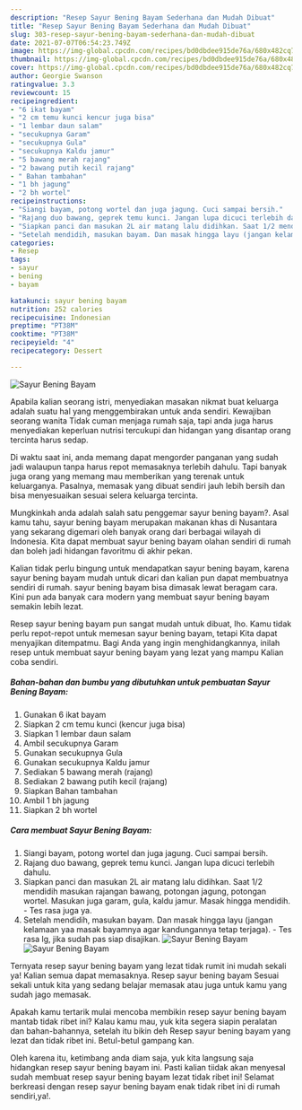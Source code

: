 ```yaml
---
description: "Resep Sayur Bening Bayam Sederhana dan Mudah Dibuat"
title: "Resep Sayur Bening Bayam Sederhana dan Mudah Dibuat"
slug: 303-resep-sayur-bening-bayam-sederhana-dan-mudah-dibuat
date: 2021-07-07T06:54:23.749Z
image: https://img-global.cpcdn.com/recipes/bd0dbdee915de76a/680x482cq70/sayur-bening-bayam-foto-resep-utama.jpg
thumbnail: https://img-global.cpcdn.com/recipes/bd0dbdee915de76a/680x482cq70/sayur-bening-bayam-foto-resep-utama.jpg
cover: https://img-global.cpcdn.com/recipes/bd0dbdee915de76a/680x482cq70/sayur-bening-bayam-foto-resep-utama.jpg
author: Georgie Swanson
ratingvalue: 3.3
reviewcount: 15
recipeingredient:
- "6 ikat bayam"
- "2 cm temu kunci kencur juga bisa"
- "1 lembar daun salam"
- "secukupnya Garam"
- "secukupnya Gula"
- "secukupnya Kaldu jamur"
- "5 bawang merah rajang"
- "2 bawang putih kecil rajang"
- " Bahan tambahan"
- "1 bh jagung"
- "2 bh wortel"
recipeinstructions:
- "Siangi bayam, potong wortel dan juga jagung. Cuci sampai bersih."
- "Rajang duo bawang, geprek temu kunci. Jangan lupa dicuci terlebih dahulu."
- "Siapkan panci dan masukan 2L air matang lalu didihkan. Saat 1/2 mendidih masukan rajangan bawang, potongan jagung, potongan wortel. Masukan juga garam, gula, kaldu jamur. Masak hingga mendidih. Tes rasa juga ya."
- "Setelah mendidih, masukan bayam. Dan masak hingga layu (jangan kelamaan yaa masak bayamnya agar kandungannya tetap terjaga). Tes rasa lg, jika sudah pas siap disajikan."
categories:
- Resep
tags:
- sayur
- bening
- bayam

katakunci: sayur bening bayam 
nutrition: 252 calories
recipecuisine: Indonesian
preptime: "PT38M"
cooktime: "PT38M"
recipeyield: "4"
recipecategory: Dessert

---
```



![Sayur Bening Bayam](https://img-global.cpcdn.com/recipes/bd0dbdee915de76a/680x482cq70/sayur-bening-bayam-foto-resep-utama.jpg)

Apabila kalian seorang istri, menyediakan masakan nikmat buat keluarga adalah suatu hal yang menggembirakan untuk anda sendiri. Kewajiban seorang  wanita Tidak cuman menjaga rumah saja, tapi anda juga harus menyediakan keperluan nutrisi tercukupi dan hidangan yang disantap orang tercinta harus sedap.

Di waktu  saat ini, anda memang dapat mengorder panganan yang sudah jadi walaupun tanpa harus repot memasaknya terlebih dahulu. Tapi banyak juga orang yang memang mau memberikan yang terenak untuk keluarganya. Pasalnya, memasak yang dibuat sendiri jauh lebih bersih dan bisa menyesuaikan sesuai selera keluarga tercinta. 



Mungkinkah anda adalah salah satu penggemar sayur bening bayam?. Asal kamu tahu, sayur bening bayam merupakan makanan khas di Nusantara yang sekarang digemari oleh banyak orang dari berbagai wilayah di Indonesia. Kita dapat membuat sayur bening bayam olahan sendiri di rumah dan boleh jadi hidangan favoritmu di akhir pekan.

Kalian tidak perlu bingung untuk mendapatkan sayur bening bayam, karena sayur bening bayam mudah untuk dicari dan kalian pun dapat membuatnya sendiri di rumah. sayur bening bayam bisa dimasak lewat beragam cara. Kini pun ada banyak cara modern yang membuat sayur bening bayam semakin lebih lezat.

Resep sayur bening bayam pun sangat mudah untuk dibuat, lho. Kamu tidak perlu repot-repot untuk memesan sayur bening bayam, tetapi Kita dapat menyajikan ditempatmu. Bagi Anda yang ingin menghidangkannya, inilah resep untuk membuat sayur bening bayam yang lezat yang mampu Kalian coba sendiri.

<!--inarticleads1-->

##### Bahan-bahan dan bumbu yang dibutuhkan untuk pembuatan Sayur Bening Bayam:

1. Gunakan 6 ikat bayam
1. Siapkan 2 cm temu kunci (kencur juga bisa)
1. Siapkan 1 lembar daun salam
1. Ambil secukupnya Garam
1. Gunakan secukupnya Gula
1. Gunakan secukupnya Kaldu jamur
1. Sediakan 5 bawang merah (rajang)
1. Sediakan 2 bawang putih kecil (rajang)
1. Siapkan  Bahan tambahan
1. Ambil 1 bh jagung
1. Siapkan 2 bh wortel




<!--inarticleads2-->

##### Cara membuat Sayur Bening Bayam:

1. Siangi bayam, potong wortel dan juga jagung. Cuci sampai bersih.
1. Rajang duo bawang, geprek temu kunci. Jangan lupa dicuci terlebih dahulu.
1. Siapkan panci dan masukan 2L air matang lalu didihkan. Saat 1/2 mendidih masukan rajangan bawang, potongan jagung, potongan wortel. Masukan juga garam, gula, kaldu jamur. Masak hingga mendidih. - Tes rasa juga ya.
1. Setelah mendidih, masukan bayam. Dan masak hingga layu (jangan kelamaan yaa masak bayamnya agar kandungannya tetap terjaga). - Tes rasa lg, jika sudah pas siap disajikan.
<img src="//assets-global.cpcdn.com/assets/icons/button_play-2c75c40dde080a61004c1f40b05d8f140eaff45d7e9e6481dc71c63d2e7c4909.png" alt="Sayur Bening Bayam"><img src="https://img-global.cpcdn.com/steps/b8fb267453fbb296/160x128cq70/sayur-bening-bayam-langkah-memasak-4-foto.jpg" alt="Sayur Bening Bayam">



Ternyata resep sayur bening bayam yang lezat tidak rumit ini mudah sekali ya! Kalian semua dapat memasaknya. Resep sayur bening bayam Sesuai sekali untuk kita yang sedang belajar memasak atau juga untuk kamu yang sudah jago memasak.

Apakah kamu tertarik mulai mencoba membikin resep sayur bening bayam mantab tidak ribet ini? Kalau kamu mau, yuk kita segera siapin peralatan dan bahan-bahannya, setelah itu bikin deh Resep sayur bening bayam yang lezat dan tidak ribet ini. Betul-betul gampang kan. 

Oleh karena itu, ketimbang anda diam saja, yuk kita langsung saja hidangkan resep sayur bening bayam ini. Pasti kalian tiidak akan menyesal sudah membuat resep sayur bening bayam lezat tidak ribet ini! Selamat berkreasi dengan resep sayur bening bayam enak tidak ribet ini di rumah sendiri,ya!.


